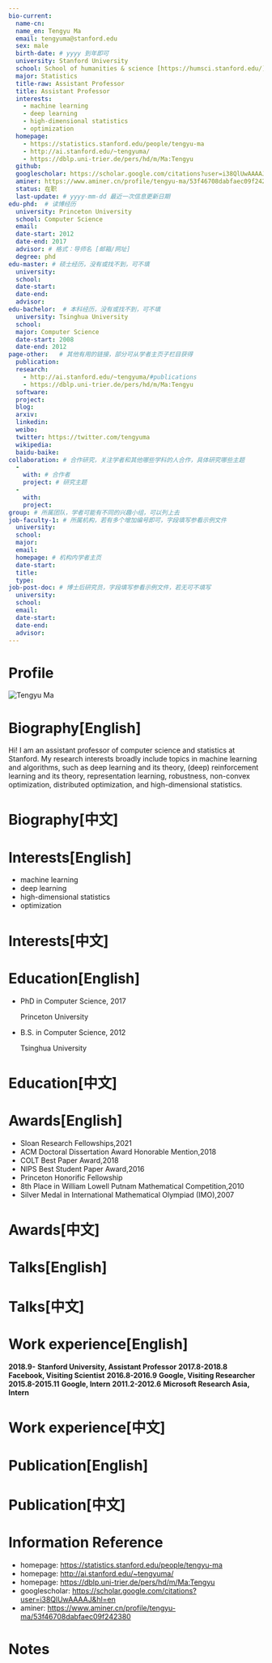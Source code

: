 ```yaml
---
bio-current:
  name-cn: 
  name_en: Tengyu Ma
  email: tengyuma@stanford.edu
  sex: male
  birth-date: # yyyy 到年即可
  university: Stanford University 
  school: School of humanities & science [https://humsci.stanford.edu/]
  major: Statistics
  title-raw: Assistant Professor
  title: Assistant Professor
  interests: 
    - machine learning
    - deep learning
    - high-dimensional statistics
    - optimization
  homepage: 
    - https://statistics.stanford.edu/people/tengyu-ma
    - http://ai.stanford.edu/~tengyuma/
    - https://dblp.uni-trier.de/pers/hd/m/Ma:Tengyu
  github: 
  googlescholar: https://scholar.google.com/citations?user=i38QlUwAAAAJ&hl=en 
  aminer: https://www.aminer.cn/profile/tengyu-ma/53f46708dabfaec09f242380
  status: 在职
  last-update: # yyyy-mm-dd 最近一次信息更新日期
edu-phd:  # 读博经历
  university: Princeton University
  school: Computer Science
  email: 
  date-start: 2012
  date-end: 2017
  advisor: # 格式：导师名 [邮箱/网址]
  degree: phd
edu-master: # 硕士经历，没有或找不到，可不填
  university: 
  school: 
  date-start: 
  date-end: 
  advisor:
edu-bachelor:  # 本科经历，没有或找不到，可不填
  university: Tsinghua University
  school: 
  major: Computer Science
  date-start: 2008
  date-end: 2012
page-other:   # 其他有用的链接，部分可从学者主页子栏目获得
  publication: 
  research: 
    - http://ai.stanford.edu/~tengyuma/#publications
    - https://dblp.uni-trier.de/pers/hd/m/Ma:Tengyu
  software: 
  project: 
  blog: 
  arxiv: 
  linkedin: 
  weibo:
  twitter: https://twitter.com/tengyuma
  wikipedia:
  baidu-baike:
collaboration: # 合作研究，关注学者和其他哪些学科的人合作，具体研究哪些主题
  - 
    with: # 合作者
    project: # 研究主题
  - 
    with: 
    project: 
group: # 所属团队，学者可能有不同的兴趣小组，可以列上去
job-faculty-1: # 所属机构，若有多个增加编号即可，字段填写参看示例文件
  university: 
  school: 
  major: 
  email: 
  homepage: # 机构内学者主页
  date-start: 
  title: 
  type: 
job-post-doc: # 博士后研究员，字段填写参看示例文件，若无可不填写
  university: 
  school: 
  email: 
  date-start: 
  date-end: 
  advisor: 
---
```


# Profile

![Tengyu Ma](https://statistics.stanford.edu/sites/g/files/sbiybj6031/f/styles/large-square/public/Tengyu-Ma.jpg?itok=fCPmdcoo)

# Biography[English]

Hi! I am an assistant professor of computer science and statistics at Stanford. My research interests broadly include topics in machine learning and algorithms, such as deep learning and its theory, (deep) reinforcement learning and its theory, representation learning, robustness, non-convex optimization, distributed optimization, and high-dimensional statistics.

# Biography[中文]

# Interests[English]

- machine learning
- deep learning
- high-dimensional statistics
- optimization

# Interests[中文]

# Education[English]

- PhD in Computer Science, 2017
    
    Princeton University

- B.S. in Computer Science, 2012
    
    Tsinghua University

# Education[中文]

# Awards[English]

- Sloan Research Fellowships,2021
- ACM Doctoral Dissertation Award Honorable Mention,2018
- COLT Best Paper Award,2018
- NIPS Best Student Paper Award,2016
- Princeton Honorific Fellowship
- 8th Place in William Lowell Putnam Mathematical Competition,2010
- Silver Medal in International Mathematical Olympiad (IMO),2007

# Awards[中文]

# Talks[English]

# Talks[中文]

# Work experience[English]

**2018.9-** **Stanford University, Assistant Professor**
**2017.8-2018.8** **Facebook, Visiting Scientist**
**2016.8-2016.9** **Google, Visiting Researcher**
**2015.8-2015.11** **Google, Intern**
**2011.2-2012.6** **Microsoft Research Asia, Intern**

# Work experience[中文]

# Publication[English]

# Publication[中文]

# Information Reference

- homepage: https://statistics.stanford.edu/people/tengyu-ma
- homepage: http://ai.stanford.edu/~tengyuma/
- homepage: https://dblp.uni-trier.de/pers/hd/m/Ma:Tengyu
- googlescholar:  https://scholar.google.com/citations?user=i38QlUwAAAAJ&hl=en 
- aminer: https://www.aminer.cn/profile/tengyu-ma/53f46708dabfaec09f242380

# Notes